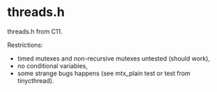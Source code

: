 # threads.h

threads.h from C11.

Restrictions:
 * timed mutexes and non-recursive mutexes untested (should work),
 * no conditional variables,
 * some strange bugs happens (see mtx_plain test or test from tinycthread).